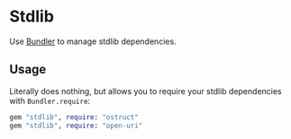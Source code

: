# Stdlib

Use [Bundler](http://bundler.io) to manage stdlib dependencies.

## Usage

Literally does nothing, but allows you to require your stdlib dependencies with `Bundler.require`:

```ruby
gem "stdlib", require: "ostruct"
gem "stdlib", require: "open-uri"
```

